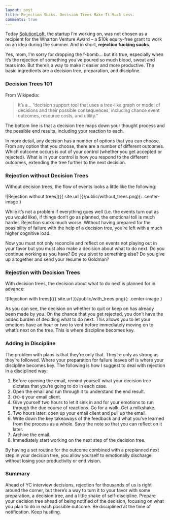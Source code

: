 ```yaml
---
layout: post
title: Rejection Sucks. Decision Trees Make It Suck Less.
comments: true
---
```


Today [SolutionLoft](http://www.solutionloft.com), the startup I’m working on, was not chosen as a recipient for the Wharton Venture Award – a $10k equity-free grant to work on an idea during the summer. And in short, **rejection fucking sucks**.

Yes, mom, I’m sorry for dropping the f-bomb… but it’s true, especially when it’s the rejection of something you’ve poured so much blood, sweat and tears into. But there’s a way to make it easier and more productive. The basic ingredients are a decision tree, preparation, and discipline.

<!--more-->

### Decision Trees 101

From Wikipedia:

>It’s a… “decision support tool that uses a tree-like graph or model of decisions and their possible consequences, including chance event outcomes, resource costs, and utility.”

The bottom line is that a decision tree maps down your thought process and the possible end results, including your reaction to each.

In more detail, any decision has a number of options that you can choose. From any option that you choose, there are a number of different outcomes. Which outcome occurs is out of your control (whether you get accepted or rejected). What is in your control is how you respond to the different outcomes, extending the tree further to the next decision.

### Rejection without Decision Trees

Without decision trees, the flow of events looks a little like the following:

![Rejection without trees]({{ site.url }}/public/without_trees.png){: .center-image }

While it’s not a problem if everything goes well (i.e. the events turn out as you would like), if things don’t go as planned, the emotional toll is much harder. Rejection sucks much worse. Without having prepared for the possibility of failure with the help of a decision tree, you’re left with a much higher cognitive load. 

Now you must not only reconcile and reflect on events not playing out in your favor but you must also make a decision about what to do next. Do you continue working as you have? Do you pivot to something else? Do you give up altogether and send your resume to Goldman?

### Rejection with Decision Trees

With decision trees, the decision about what to do next is planned for in advance:

![Rejection with trees]({{ site.url }}/public/with_trees.png){: .center-image }

As you can see, the decision on whether to quit or keep on has already been made by you. On the chance that you get rejected, you don’t have the added burden of deciding what to do next. This allows you to let your emotions have an hour or two to vent before immediately moving on to what’s next on the tree. This is where discipline becomes key.

### Adding in Discipline

The problem with plans is that they’re only that. They’re only as strong as they’re followed. Where your preparation for failure leaves off is where your discipline becomes key. The following is how I suggest to deal with rejection in a disciplined way:

1. Before opening the email, remind yourself what your decision tree dictates that you’re going to do in each case.
2. Open the email and run through it to understand the end result.
3. `CMD-Q` your email client.
4. Give yourself two hours to let it sink in and for your emotions to run through the due course of reactions. Go for a walk. Get a milkshake.
5. Two hours later: open up your email client and pull up the email.
6. Write down the key takeaways of the feedback and what you’ve learned from the process as a whole. Save the note so that you can reflect on it later.
7. Archive the email.
8. Immediately start working on the next step of the decision tree.

By having a set routine for the outcome combined with a preplanned next step in your decision tree, you allow yourself to emotionally discharge without losing your productivity or end vision.

### Summary

Ahead of YC interview decisions, rejection for thousands of us is right around the corner, but there’s a way to turn it to your favor with some preparation, a decision tree, and a little shake of self-discipline. Prepare your decision tree ahead of being notified of the decision, focusing on what you plan to do in each possible outcome. Be disciplined at the time of notification. Keep hustling.


